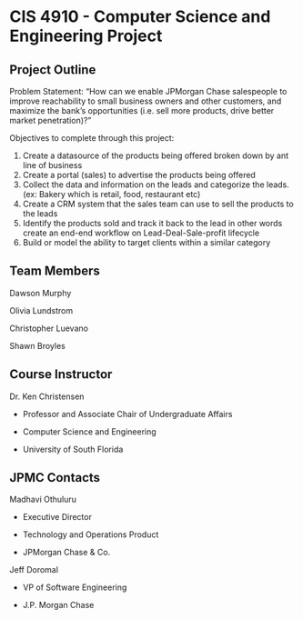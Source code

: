 # CIS 4910 - Computer Science and Engineering Project

## Project Outline

Problem Statement: “How can we enable JPMorgan Chase salespeople to improve reachability to small business owners and other customers, and maximize the bank’s opportunities (i.e. sell more products, drive better market penetration)?”

Objectives to complete through this project: 
1. Create a datasource of the products being offered broken down by ant line of business
2. Create a portal (sales) to advertise the products being offered
3. Collect the data and information on the leads and categorize the leads. (ex: Bakery which is retail, food, restaurant etc)
4. Create a CRM system that the sales team can use to sell the products to the leads
5. Identify the products sold and track it back to the lead in other words create an end-end workflow on Lead-Deal-Sale-profit lifecycle
6. Build or model the ability to target clients within a similar category

## Team Members 

Dawson Murphy

Olivia Lundstrom

Christopher Luevano

Shawn Broyles

## Course Instructor

Dr. Ken Christensen

- Professor and Associate Chair of Undergraduate Affairs

- Computer Science and Engineering

- University of South Florida

## JPMC Contacts

Madhavi Othuluru

- Executive Director

- Technology and Operations Product

- JPMorgan Chase & Co.

Jeff Doromal

- VP of Software Engineering

- J.P. Morgan Chase
